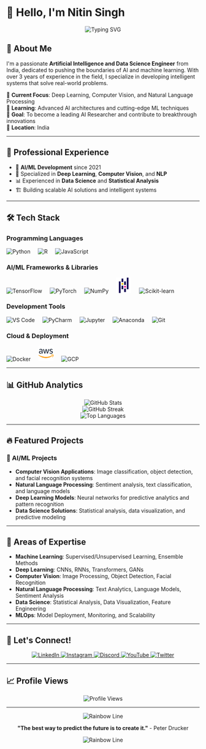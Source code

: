 # 👋 Hello, I'm Nitin Singh

<div align="center">
  <img src="https://readme-typing-svg.herokuapp.com?font=Fira+Code&pause=1000&color=2196F3&center=true&vCenter=true&width=435&lines=AI+Developer+%26+Data+Scientist;Machine+Learning+Engineer;Deep+Learning+Enthusiast;Always+Learning+New+Things" alt="Typing SVG" />
</div>

## 🚀 About Me

I'm a passionate **Artificial Intelligence and Data Science Engineer** from India, dedicated to pushing the boundaries of AI and machine learning. With over 3 years of experience in the field, I specialize in developing intelligent systems that solve real-world problems.

🎯 **Current Focus**: Deep Learning, Computer Vision, and Natural Language Processing  
🌱 **Learning**: Advanced AI architectures and cutting-edge ML techniques  
🎲 **Goal**: To become a leading AI Researcher and contribute to breakthrough innovations  
📍 **Location**: India  

---

## 💼 Professional Experience

- 🔬 **AI/ML Development** since 2021
- 🧠 Specialized in **Deep Learning**, **Computer Vision**, and **NLP**
- 📊 Experienced in **Data Science** and **Statistical Analysis**
- 🏗️ Building scalable AI solutions and intelligent systems

---

## 🛠️ Tech Stack

### Programming Languages
<div align="left">
  <img src="https://cdn.jsdelivr.net/gh/devicons/devicon/icons/python/python-original.svg" height="40" alt="Python" title="Python" />
  <img width="12" />
  <img src="https://cdn.jsdelivr.net/gh/devicons/devicon/icons/r/r-original.svg" height="40" alt="R" title="R" />
  <img width="12" />
  <img src="https://cdn.jsdelivr.net/gh/devicons/devicon/icons/javascript/javascript-original.svg" height="40" alt="JavaScript" title="JavaScript" />
</div>

### AI/ML Frameworks & Libraries
<div align="left">
  <img src="https://cdn.jsdelivr.net/gh/devicons/devicon/icons/tensorflow/tensorflow-original.svg" height="40" alt="TensorFlow" title="TensorFlow" />
  <img width="12" />
  <img src="https://cdn.jsdelivr.net/gh/devicons/devicon/icons/pytorch/pytorch-original.svg" height="40" alt="PyTorch" title="PyTorch" />
  <img width="12" />
  <img src="https://cdn.jsdelivr.net/gh/devicons/devicon/icons/numpy/numpy-original.svg" height="40" alt="NumPy" title="NumPy" />
  <img width="12" />
  <img src="https://raw.githubusercontent.com/devicons/devicon/master/icons/pandas/pandas-original.svg" height="40" alt="Pandas" title="Pandas" />
  <img width="12" />
  <img src="https://upload.wikimedia.org/wikipedia/commons/0/05/Scikit_learn_logo_small.svg" height="40" alt="Scikit-learn" title="Scikit-learn" />
</div>

### Development Tools
<div align="left">
  <img src="https://cdn.jsdelivr.net/gh/devicons/devicon/icons/vscode/vscode-original.svg" height="40" alt="VS Code" title="VS Code" />
  <img width="12" />
  <img src="https://cdn.jsdelivr.net/gh/devicons/devicon/icons/pycharm/pycharm-original.svg" height="40" alt="PyCharm" title="PyCharm" />
  <img width="12" />
  <img src="https://cdn.jsdelivr.net/gh/devicons/devicon/icons/jupyter/jupyter-original.svg" height="40" alt="Jupyter" title="Jupyter" />
  <img width="12" />
  <img src="https://cdn.jsdelivr.net/gh/devicons/devicon/icons/anaconda/anaconda-original.svg" height="40" alt="Anaconda" title="Anaconda" />
  <img width="12" />
  <img src="https://cdn.jsdelivr.net/gh/devicons/devicon/icons/git/git-original.svg" height="40" alt="Git" title="Git" />
</div>

### Cloud & Deployment
<div align="left">
  <img src="https://cdn.jsdelivr.net/gh/devicons/devicon/icons/docker/docker-original.svg" height="40" alt="Docker" title="Docker" />
  <img width="12" />
  <img src="https://raw.githubusercontent.com/devicons/devicon/master/icons/amazonwebservices/amazonwebservices-original-wordmark.svg" height="40" alt="AWS" title="AWS" />
  <img width="12" />
  <img src="https://cdn.jsdelivr.net/gh/devicons/devicon/icons/googlecloud/googlecloud-original.svg" height="40" alt="GCP" title="Google Cloud" />
</div>

---

## 📊 GitHub Analytics

<div align="center">
  <img src="https://github-readme-stats.vercel.app/api?username=NI3singh&show_icons=true&theme=radical&hide_border=true&count_private=true" alt="GitHub Stats" />
</div>

<div align="center">
  <img src="https://github-readme-streak-stats.herokuapp.com/?user=NI3singh&theme=radical&hide_border=true" alt="GitHub Streak" />
</div>

<div align="center">
  <img src="https://github-readme-stats.vercel.app/api/top-langs/?username=NI3singh&layout=compact&theme=radical&hide_border=true" alt="Top Languages" />
</div>

---

## 🔥 Featured Projects

### 🤖 AI/ML Projects
- **Computer Vision Applications**: Image classification, object detection, and facial recognition systems
- **Natural Language Processing**: Sentiment analysis, text classification, and language models
- **Deep Learning Models**: Neural networks for predictive analytics and pattern recognition
- **Data Science Solutions**: Statistical analysis, data visualization, and predictive modeling

---

## 🎯 Areas of Expertise

- **Machine Learning**: Supervised/Unsupervised Learning, Ensemble Methods
- **Deep Learning**: CNNs, RNNs, Transformers, GANs
- **Computer Vision**: Image Processing, Object Detection, Facial Recognition
- **Natural Language Processing**: Text Analytics, Language Models, Sentiment Analysis
- **Data Science**: Statistical Analysis, Data Visualization, Feature Engineering
- **MLOps**: Model Deployment, Monitoring, and Scalability

---

## 🤝 Let's Connect!

<div align="center">
  <a href="https://www.linkedin.com/in/nitinsinghr/" target="_blank">
    <img src="https://img.shields.io/badge/LinkedIn-0077B5?style=for-the-badge&logo=linkedin&logoColor=white" alt="LinkedIn" />
  </a>
  <a href="https://www.instagram.com/ni.3.singh?igsh=eGlrNTJmajd2aDRk" target="_blank">
    <img src="https://img.shields.io/badge/Instagram-E4405F?style=for-the-badge&logo=instagram&logoColor=white" alt="Instagram" />
  </a>
  <a href="https://discord.com/channels/780066247601291285/@home" target="_blank">
    <img src="https://img.shields.io/badge/Discord-5865F2?style=for-the-badge&logo=discord&logoColor=white" alt="Discord" />
  </a>
  <a href="https://youtube.com/@NitinSinghCreation?si=ipFZhXw8rbZ8Epyq" target="_blank">
    <img src="https://img.shields.io/badge/YouTube-FF0000?style=for-the-badge&logo=youtube&logoColor=white" alt="YouTube" />
  </a>
  <a href="https://x.com/NitinSingh333?t=p3JinE7cpVu7sq4GUjYebw&s=09" target="_blank">
    <img src="https://img.shields.io/badge/Twitter-1DA1F2?style=for-the-badge&logo=twitter&logoColor=white" alt="Twitter" />
  </a>
</div>

---

## 📈 Profile Views

<div align="center">
  <img src="https://komarev.com/ghpvc/?username=NI3singh&label=Profile%20views&color=0e75b6&style=flat" alt="Profile Views" />
</div>

---

<div align="center">
  <img src="https://raw.githubusercontent.com/andreasbm/readme/master/assets/lines/colored.png" alt="Rainbow Line" />
  
  **"The best way to predict the future is to create it."** - Peter Drucker
  
  <img src="https://raw.githubusercontent.com/andreasbm/readme/master/assets/lines/colored.png" alt="Rainbow Line" />
</div>
